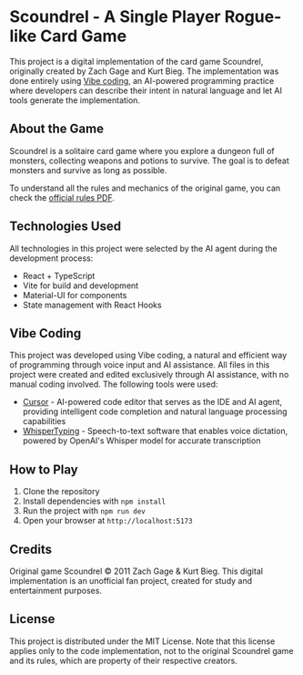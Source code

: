 # Scoundrel - A Single Player Rogue-like Card Game

This project is a digital implementation of the card game Scoundrel, originally created by Zach Gage and Kurt Bieg. The implementation was done entirely using [Vibe coding](https://en.wikipedia.org/wiki/Vibe_coding), an AI-powered programming practice where developers can describe their intent in natural language and let AI tools generate the implementation.

## About the Game

Scoundrel is a solitaire card game where you explore a dungeon full of monsters, collecting weapons and potions to survive. The goal is to defeat monsters and survive as long as possible.

To understand all the rules and mechanics of the original game, you can check the [official rules PDF](http://www.stfj.net/art/2011/Scoundrel.pdf).

## Technologies Used

All technologies in this project were selected by the AI agent during the development process:

- React + TypeScript
- Vite for build and development
- Material-UI for components
- State management with React Hooks

## Vibe Coding

This project was developed using Vibe coding, a natural and efficient way of programming through voice input and AI assistance. All files in this project were created and edited exclusively through AI assistance, with no manual coding involved. The following tools were used:

- [Cursor](https://www.cursor.com/) - AI-powered code editor that serves as the IDE and AI agent, providing intelligent code completion and natural language processing capabilities
- [WhisperTyping](https://whispertyping.com/) - Speech-to-text software that enables voice dictation, powered by OpenAI's Whisper model for accurate transcription

## How to Play

1. Clone the repository
2. Install dependencies with `npm install`
3. Run the project with `npm run dev`
4. Open your browser at `http://localhost:5173`

## Credits

Original game Scoundrel © 2011 Zach Gage & Kurt Bieg. This digital implementation is an unofficial fan project, created for study and entertainment purposes.

## License

This project is distributed under the MIT License. Note that this license applies only to the code implementation, not to the original Scoundrel game and its rules, which are property of their respective creators. 